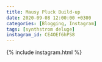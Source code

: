 ```yaml
---
title: Mausy Pluck Build-up
date: 2020-09-08 12:00:00 +0300
categories: [Blogging, Instagram]
tags: [synthstrom deluge]
instagram_id: CE4OEf6hPS8
---
```


{% include instagram.html %}
